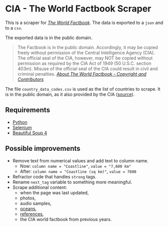 # CIA - The World Factbook Scraper
This is a scraper for [*The World Factbook*](https://www.cia.gov/the-world-factbook/).
The data is exported to a `json` and to a `csv`.

The exported data is in the public domain.
> The Factbook is in the public domain. Accordingly, it may be copied freely without permission of the Central Intelligence Agency (CIA). The official seal of the CIA, however, may NOT be copied without permission as required by the CIA Act of 1949 (50 U.S.C. section 403m). Misuse of the official seal of the CIA could result in civil and criminal penalties.
*[About The World Factbook - Copyright and Contributors](https://www.cia.gov/the-world-factbook/about/copyright-and-contributors/)*

The file `country_data_codes.csv` is used as the list of countries to scrape.
It is in the public domain, as it also provided by the CIA ([source](https://www.cia.gov/the-world-factbook/references/country-data-codes/)).

## Requirements
- [Python](https://www.python.org/)
- [Selenium](https://www.selenium.dev/)
- [Beautiful Soup 4](https://www.crummy.com/software/BeautifulSoup/)

## Possible improvements
- Remove text from numerical values and add text to column name.
    - Now: `column name = "Coastline"`, `value = "7,600 km"`
    - After: `column name = "Coastline (sq km)"`, `value = 7600`
- Refractor code that handles `strong` tags.
- Rename `next_tag` variable to something more meaningful.
- Scrape additional content:
    - when the page was last updated,
    - photos,
    - audio samples,
    - [oceans](https://www.cia.gov/the-world-factbook/oceans/atlantic-ocean/),
    - [references](https://www.cia.gov/the-world-factbook/references/),
    - the CIA world factbook from previous years.
